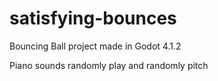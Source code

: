 # satisfying-bounces
Bouncing Ball project made in Godot 4.1.2


Piano sounds randomly play and randomly pitch
